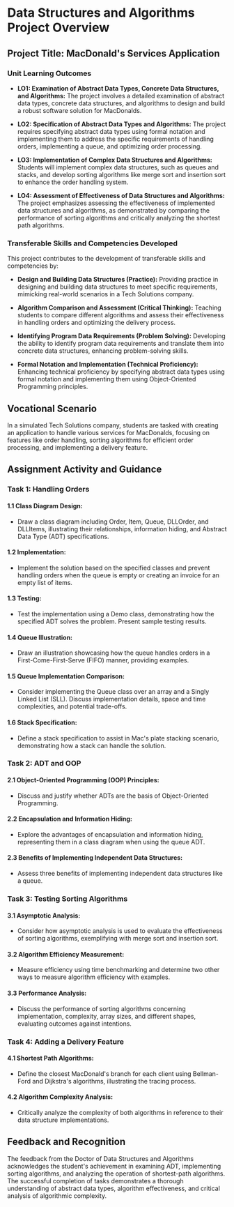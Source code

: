 # Data Structures and Algorithms Project Overview
## Project Title: MacDonald's Services Application

### Unit Learning Outcomes
- **LO1: Examination of Abstract Data Types, Concrete Data Structures, and Algorithms:**
  The project involves a detailed examination of abstract data types, concrete data structures, and algorithms to design and build a robust software solution for MacDonalds.

- **LO2: Specification of Abstract Data Types and Algorithms:**
  The project requires specifying abstract data types using formal notation and implementing them to address the specific requirements of handling orders, implementing a queue, and optimizing order processing.

- **LO3: Implementation of Complex Data Structures and Algorithms:**
  Students will implement complex data structures, such as queues and stacks, and develop sorting algorithms like merge sort and insertion sort to enhance the order handling system.

- **LO4: Assessment of Effectiveness of Data Structures and Algorithms:**
  The project emphasizes assessing the effectiveness of implemented data structures and algorithms, as demonstrated by comparing the performance of sorting algorithms and critically analyzing the shortest path algorithms.

### Transferable Skills and Competencies Developed
This project contributes to the development of transferable skills and competencies by:
- **Design and Building Data Structures (Practice):**
  Providing practice in designing and building data structures to meet specific requirements, mimicking real-world scenarios in a Tech Solutions company.

- **Algorithm Comparison and Assessment (Critical Thinking):**
  Teaching students to compare different algorithms and assess their effectiveness in handling orders and optimizing the delivery process.

- **Identifying Program Data Requirements (Problem Solving):**
  Developing the ability to identify program data requirements and translate them into concrete data structures, enhancing problem-solving skills.

- **Formal Notation and Implementation (Technical Proficiency):**
  Enhancing technical proficiency by specifying abstract data types using formal notation and implementing them using Object-Oriented Programming principles.

## Vocational Scenario
In a simulated Tech Solutions company, students are tasked with creating an application to handle various services for MacDonalds, focusing on features like order handling, sorting algorithms for efficient order processing, and implementing a delivery feature.

## Assignment Activity and Guidance

### Task 1: Handling Orders

#### 1.1 Class Diagram Design:
- Draw a class diagram including Order, Item, Queue, DLLOrder, and DLLItems, illustrating their relationships, information hiding, and Abstract Data Type (ADT) specifications.

#### 1.2 Implementation:
- Implement the solution based on the specified classes and prevent handling orders when the queue is empty or creating an invoice for an empty list of items.

#### 1.3 Testing:
- Test the implementation using a Demo class, demonstrating how the specified ADT solves the problem. Present sample testing results.

#### 1.4 Queue Illustration:
- Draw an illustration showcasing how the queue handles orders in a First-Come-First-Serve (FIFO) manner, providing examples.

#### 1.5 Queue Implementation Comparison:
- Consider implementing the Queue class over an array and a Singly Linked List (SLL). Discuss implementation details, space and time complexities, and potential trade-offs.

#### 1.6 Stack Specification:
- Define a stack specification to assist in Mac's plate stacking scenario, demonstrating how a stack can handle the solution.

### Task 2: ADT and OOP

#### 2.1 Object-Oriented Programming (OOP) Principles:
- Discuss and justify whether ADTs are the basis of Object-Oriented Programming.

#### 2.2 Encapsulation and Information Hiding:
- Explore the advantages of encapsulation and information hiding, representing them in a class diagram when using the queue ADT.

#### 2.3 Benefits of Implementing Independent Data Structures:
- Assess three benefits of implementing independent data structures like a queue.

### Task 3: Testing Sorting Algorithms

#### 3.1 Asymptotic Analysis:
- Consider how asymptotic analysis is used to evaluate the effectiveness of sorting algorithms, exemplifying with merge sort and insertion sort.

#### 3.2 Algorithm Efficiency Measurement:
- Measure efficiency using time benchmarking and determine two other ways to measure algorithm efficiency with examples.

#### 3.3 Performance Analysis:
- Discuss the performance of sorting algorithms concerning implementation, complexity, array sizes, and different shapes, evaluating outcomes against intentions.

### Task 4: Adding a Delivery Feature

#### 4.1 Shortest Path Algorithms:
- Define the closest MacDonald's branch for each client using Bellman-Ford and Dijkstra's algorithms, illustrating the tracing process.

#### 4.2 Algorithm Complexity Analysis:
- Critically analyze the complexity of both algorithms in reference to their data structure implementations.

## Feedback and Recognition

The feedback from the Doctor of Data Structures and Algorithms acknowledges the student's achievement in examining ADT, implementing sorting algorithms, and analyzing the operation of shortest-path algorithms. The successful completion of tasks demonstrates a thorough understanding of abstract data types, algorithm effectiveness, and critical analysis of algorithmic complexity.
